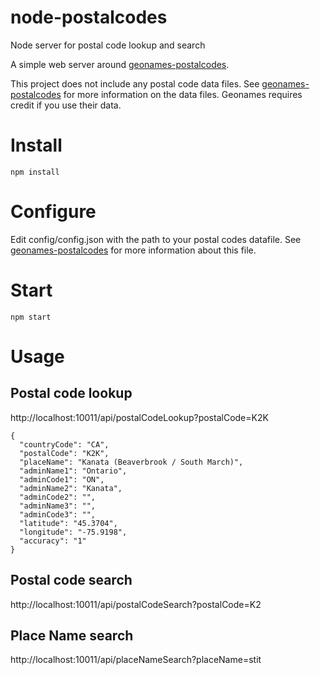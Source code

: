# node-postalcodes
Node server for postal code lookup and search

A simple web server around [geonames-postalcodes](https://github.com/chad-g-adams/geonames-postalcodes).

This project does not include any postal code data files. See [geonames-postalcodes](https://github.com/chad-g-adams/geonames-postalcodes) for more information on the data files. Geonames requires credit if you use their data.

# Install

`npm install`

# Configure

Edit config/config.json with the path to your postal codes datafile.
See [geonames-postalcodes](https://github.com/chad-g-adams/geonames-postalcodes) for more information about this file.

# Start

`npm start`

# Usage

## Postal code lookup

http://localhost:10011/api/postalCodeLookup?postalCode=K2K

```
{
  "countryCode": "CA",
  "postalCode": "K2K",
  "placeName": "Kanata (Beaverbrook / South March)",
  "adminName1": "Ontario",
  "adminCode1": "ON",
  "adminName2": "Kanata",
  "adminCode2": "",
  "adminName3": "",
  "adminCode3": "",
  "latitude": "45.3704",
  "longitude": "-75.9198",
  "accuracy": "1"
}
```

## Postal code search

http://localhost:10011/api/postalCodeSearch?postalCode=K2

## Place Name search

http://localhost:10011/api/placeNameSearch?placeName=stit
